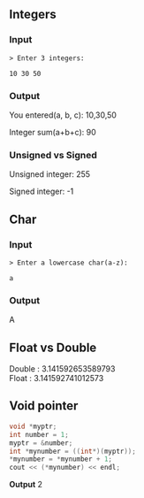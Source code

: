 ﻿
## Integers
### Input
`> Enter 3 integers:`

`10 30 50`

### Output
You entered(a, b, c): 10,30,50

Integer sum(a+b+c): 90

  

### Unsigned vs Signed

Unsigned integer: 255

Signed integer: -1

  

## Char
### Input
`> Enter a lowercase char(a-z):`

`a`
### Output
A

  

## Float vs Double

Double : 3.141592653589793\
Float : 3.141592741012573

  
## Void pointer
```c++
void *myptr;
int number = 1;
myptr = &number;
int *mynumber = ((int*)(myptr));
*mynumber = *mynumber + 1;
cout << (*mynumber) << endl;
```
**Output**
2
